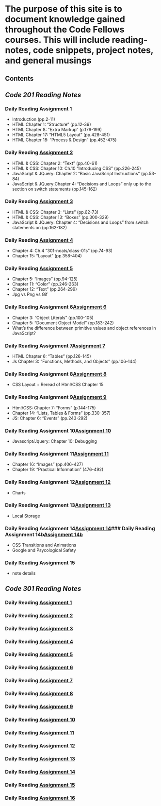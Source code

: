 
<!--layout: page
title: "Reading Notes"
perma301-noats/class-01: /reading-notes/
-->

# The purpose of this site is to document knowledge gained throughout the Code Fellows courses. This will include reading-notes, code snippets, project notes, and general musings

## Contents
  
## ***Code 201 Reading Notes***
  
### Daily Reading [Assignment 1](201-noats/class-01.md)
  
* Introduction (pp.2-11)
* HTML Chapter 1: “Structure” (pp.12-39)
* HTML Chapter 8: “Extra Markup” (p.176-199)
* HTML Chapter 17: “HTML5 Layout” (pp.428-451)
* HTML Chapter 18: “Process & Design” (pp.452-475)
  
### Daily Reading [Assignment 2](201-noats/class-02.md)
  
* HTML & CSS: Chapter 2: “Text” (pp.40-61)
* HTML & CSS: Chapter 10: Ch.10 “Introducing CSS” (pp.226-245)
* JavaScript & JQuery: Chapter 2: “Basic JavaScript Instructions” (pp.53-84)
* JavaScript & JQuery:Chapter 4: “Decisions and Loops” only up to the section on switch statements (pp.145-162)

### Daily Reading [Assignment 3](201-noats/class-03.md)
  
* HTML & CSS: Chapter 3: “Lists” (pp.62-73)
* HTML & CSS: Chapter 13: “Boxes” (pp.300-329)
* JavaScript & JQuery: Chapter 4: “Decisions and Loops” from switch statements on (pp.162-182)

### Daily Reading [Assignment 4](201-noats/class-04.md)

* Chapter 4: Ch.4 “301-noats/class-01s” (pp.74-93)
* Chapter 15: “Layout” (pp.358-404)

### Daily Reading [Assignment 5](201-noats/class-05.md)

* Chapter 5: “Images” (pp.94-125)
* Chapter 11: “Color” (pp.246-263)
* Chapter 12: “Text” (pp.264-299)
* Jpg vs Png vs Gif

### Daily Reading Assignment 6[Assignment 6](201-noats/class-06.md)

* Chapter 3: “Object Literals” (pp.100-105)
* Chapter 5: “Document Object Model” (pp.183-242)
* What’s the difference between primitive values and object references in JavaScript?

### Daily Reading Assignment 7[Assignment 7](201-noats/class-07.md)

* HTML Chapter 6: “Tables” (pp.126-145)
* Js Chapter 3: “Functions, Methods, and Objects” (pp.106-144)

### Daily Reading Assignment 8[Assignment 8](201-noats/class-08.md)

* CSS Layout + Reread of Html/CSS Chapter 15

### Daily Reading Assignment 9[Assignment 9](201-noats/class-09.md)

* Html/CSS: Chapter 7: “Forms” (p.144-175)
* Chapter 14: “Lists, Tables & Forms” (pp.330-357)
* JS: Chapter 6: “Events” (pp.243-292)

### Daily Reading Assignment 10[Assignment 10](201-noats/class-10.md)

* Javascript/Jquery: Chapter 10: Debugging

### Daily Reading Assignment 11[Assignment 11](201-noats/class-11.md)

* Chapter 16: “Images” (pp.406-427)
* Chapter 19: “Practical Information” (476-492)

### Daily Reading Assignment 12[Assignment 12](201-noats/class-12.md)

* Charts

### Daily Reading Assignment 13[Assignment 13](201-noats/class-13.md)

* Local Storage

### Daily Reading Assignment 14[Assignment 14](201-noats/class-14.md)### Daily Reading Assignment 14b[Assignment 14b](201-noats/class-14b.md)

* CSS Transitions and Animations
* Google and Psycological Safety

### Daily Reading Assignment 15

* note details

## ***Code 301 Reading Notes***

### Daily Reading [Assignment 1](301-noats/class-01)

### Daily Reading [Assignment 2](301-noats/class-01)

### Daily Reading [Assignment 3](301-noats/class-01)

### Daily Reading [Assignment 4](301-noats/class-01)

### Daily Reading [Assignment 5](301-noats/class-01)

### Daily Reading [Assignment 6](301-noats/class-01)

### Daily Reading [Assignment 7](301-noats/class-01)

### Daily Reading [Assignment 8](301-noats/class-01)

### Daily Reading [Assignment 9](301-noats/class-01)

### Daily Reading [Assignment 10](301-noats/class-01)

### Daily Reading [Assignment 11](301-noats/class-01)

### Daily Reading [Assignment 12](301-noats/class-01)

### Daily Reading [Assignment 13](301-noats/class-01)

### Daily Reading [Assignment 14](301-noats/class-01)

### Daily Reading [Assignment 15](301-noats/class-01)

### Daily Reading [Assignment 16](301-noats/class-01)
